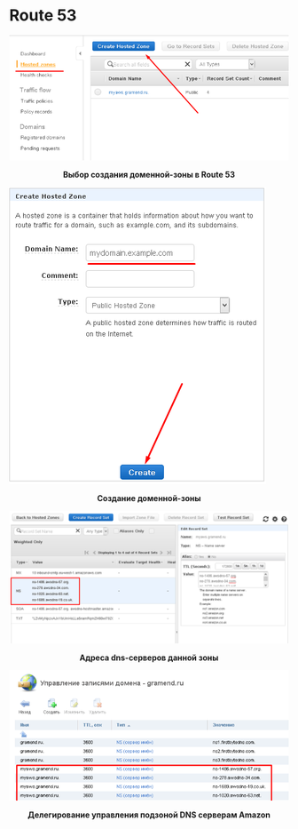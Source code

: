 # Route 53


![Выбор создания доменной-зоны](../img/route53-create-zone-button.png)
<center><b>Выбор создания доменной-зоны в Route 53</b></center>


![Создание доменной-зоны](../img/route53-creating.png)
<center><b>Создание доменной-зоны</b></center>


![Адреса dns-серверов данной зоны](../img/route53-nameservers.png)
<center><b>Адреса dns-серверов данной зоны</b></center>


![Делегирование управления подзоной DNS серверам Amazon](../img/route53-dns.png)
<center><b>Делегирование управления подзоной DNS серверам Amazon</b></center>
